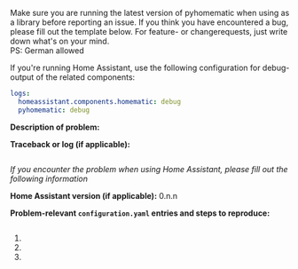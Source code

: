 Make sure you are running the latest version of pyhomematic when using as a library before reporting an issue. If you think you have encountered a bug, please fill out the template below. For feature- or changerequests, just write down what's on your mind.  
PS: German allowed

If you're running Home Assistant, use the following configuration for debug-output of the related components:
```yaml
logs:
  homeassistant.components.homematic: debug
  pyhomematic: debug
```

**Description of problem:**


**Traceback or log (if applicable):**
```bash

```

_If you encounter the problem when using Home Assistant, please fill out the following information_

**Home Assistant version (if applicable):**
0.n.n

**Problem-relevant `configuration.yaml` entries and steps to reproduce:**
```yaml

```

1. 
2. 
3. 


